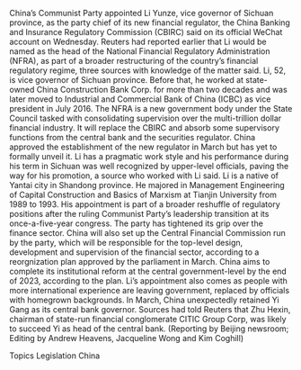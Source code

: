 China’s Communist Party appointed Li Yunze, vice governor of Sichuan province, as the party chief of its new financial regulator, the China Banking and Insurance Regulatory Commission (CBIRC) said on its official WeChat account on Wednesday.
Reuters had reported earlier that Li would be named as the head of the National Financial Regulatory Administration (NFRA), as part of a broader restructuring of the country’s financial regulatory regime, three sources with knowledge of the matter said.
Li, 52, is vice governor of Sichuan province. Before that, he worked at state-owned China Construction Bank Corp. for more than two decades and was later moved to Industrial and Commercial Bank of China (ICBC) as vice president in July 2016.
The NFRA is a new government body under the State Council tasked with consolidating supervision over the multi-trillion dollar financial industry.
It will replace the CBIRC and absorb some supervisory functions from the central bank and the securities regulator. China approved the establishment of the new regulator in March but has yet to formally unveil it.
Li has a pragmatic work style and his performance during his term in Sichuan was well recognized by upper-level officials, paving the way for his promotion, a source who worked with Li said.
Li is a native of Yantai city in Shandong province. He majored in Management Engineering of Capital Construction and Basics of Marxism at Tianjin University from 1989 to 1993.
His appointment is part of a broader reshuffle of regulatory positions after the ruling Communist Party’s leadership transition at its once-a-five-year congress.
The party has tightened its grip over the finance sector. China will also set up the Central Financial Commission run by the party, which will be responsible for the top-level design, development and supervision of the financial sector, according to a reorgnization plan approved by the parliament in March.
China aims to complete its institutional reform at the central government-level by the end of 2023, according to the plan.
Li’s appointment also comes as people with more international experience are leaving government, replaced by officials with homegrown backgrounds.
In March, China unexpectedly retained Yi Gang as its central bank governor. Sources had told Reuters that Zhu Hexin, chairman of state-run financial conglomerate CITIC Group Corp, was likely to succeed Yi as head of the central bank.
(Reporting by Beijing newsroom; Editing by Andrew Heavens, Jacqueline Wong and Kim Coghill)

Topics
Legislation
China
